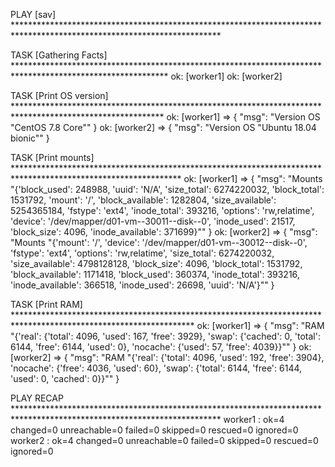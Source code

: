 
PLAY [sav] ***********************************************************************************************************************

TASK [Gathering Facts] ***********************************************************************************************************
ok: [worker1]
ok: [worker2]

TASK [Print OS version] **********************************************************************************************************
ok: [worker1] => {
    "msg": "Version OS \"CentOS 7.8 Core\""
}
ok: [worker2] => {
    "msg": "Version OS \"Ubuntu 18.04 bionic\""
}

TASK [Print mounts] **************************************************************************************************************
ok: [worker1] => {
    "msg": "Mounts \"{'block_used': 248988, 'uuid': 'N/A', 'size_total': 6274220032, 'block_total': 1531792, 'mount': '/', 'block_available': 1282804, 'size_available': 5254365184, 'fstype': 'ext4', 'inode_total': 393216, 'options': 'rw,relatime', 'device': '/dev/mapper/d01-vm--30011--disk--0', 'inode_used': 21517, 'block_size': 4096, 'inode_available': 371699}\""
}
ok: [worker2] => {
    "msg": "Mounts \"{'mount': '/', 'device': '/dev/mapper/d01-vm--30012--disk--0', 'fstype': 'ext4', 'options': 'rw,relatime', 'size_total': 6274220032, 'size_available': 4798128128, 'block_size': 4096, 'block_total': 1531792, 'block_available': 1171418, 'block_used': 360374, 'inode_total': 393216, 'inode_available': 366518, 'inode_used': 26698, 'uuid': 'N/A'}\""
}

TASK [Print RAM] *****************************************************************************************************************
ok: [worker1] => {
    "msg": "RAM \"{'real': {'total': 4096, 'used': 167, 'free': 3929}, 'swap': {'cached': 0, 'total': 6144, 'free': 6144, 'used': 0}, 'nocache': {'used': 57, 'free': 4039}}\""
}
ok: [worker2] => {
    "msg": "RAM \"{'real': {'total': 4096, 'used': 192, 'free': 3904}, 'nocache': {'free': 4036, 'used': 60}, 'swap': {'total': 6144, 'free': 6144, 'used': 0, 'cached': 0}}\""
}

PLAY RECAP ***********************************************************************************************************************
worker1                    : ok=4    changed=0    unreachable=0    failed=0    skipped=0    rescued=0    ignored=0   
worker2                    : ok=4    changed=0    unreachable=0    failed=0    skipped=0    rescued=0    ignored=0   

